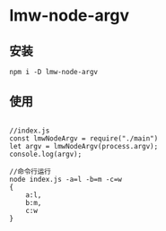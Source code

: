 # lmw-node-argv
## 安装 
```angular2html
npm i -D lmw-node-argv
```
## 使用
```angular2html

//index.js
const lmwNodeArgv = require("./main")
let argv = lmwNodeArgv(process.argv);
console.log(argv);

//命令行运行
node index.js -a=l -b=m -c=w
{
    a:l,
    b:m,
    c:w
}
```
